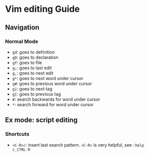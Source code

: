 # Vim editing Guide

## Navigation

### Normal Mode

- `gd`: goes to definition
- `gD`: goes to declaration
- `gf`: goes to file
- `g;`: goes to last edit
- `g,`: goes to next edit 
- `g*`: goes to next word under cursor 
- `g#`: goes to previous word under cursor
- `g]`: goes to next tag
- `g[`: goes to previous tag
- `#`: search backwards for word under cursor
- `*`: search forward for word under cursor



## Ex mode: script editing

### Shortcuts

- `<C-R>/`: insert last search pattern. `<C-R>` is very helpful, see `:help c_CTRL-R`




